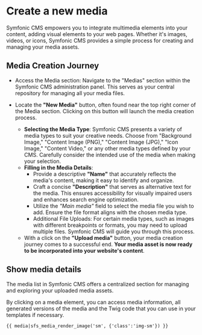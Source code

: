 # Create a new media

Symfonic CMS empowers you to integrate multimedia elements into your content, adding visual elements to your web pages. Whether it's images, videos, or icons, Symfonic CMS provides a simple process for creating and managing your media assets.

## Media Creation Journey

- Access the Media section: Navigate to the "Medias" section within the Symfonic CMS administration panel. This serves as your central repository for managing all your media files.

- Locate the **"New Media"** button, often found near the top right corner of the Media section. Clicking on this button will launch the media creation process.

  - **Selecting the Media Type**: Symfonic CMS presents a variety of media types to suit your creative needs. Choose from "Background Image," "Content Image (PNG)," "Content Image (JPG)," "Icon Image," "Content Video," or any other media types defined by your CMS. Carefully consider the intended use of the media when making your selection. 
  - **Filling in the Media Details**:
    - Provide a descriptive **"Name"** that accurately reflects the media's content, making it easy to identify and organize.
    - Craft a concise **"Description"** that serves as alternative text for the media. This ensures accessibility for visually impaired users and enhances search engine optimization.
    - Utilize the *"Main media"* field to select the media file you wish to add. Ensure the file format aligns with the chosen media type.
    - Additional File Uploads: For certain media types, such as images with different breakpoints or formats, you may need to upload multiple files. Symfonic CMS will guide you through this process.
  - With a click on the **"Upload media"** button, your media creation journey comes to a successful end. **Your media asset is now ready to be incorporated into your website's content**.

## Show media details

The media list in Symfonic CMS offers a centralized section for managing and exploring your uploaded media assets. 

By clicking on a media element, you can access media information, all generated versions of the media and the Twig code that you can use in your templates if necessary.

`{{ media|sfs_media_render_image('sm', {'class':'img-sm'}) }}`
